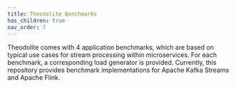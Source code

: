 ```yaml
---
title: Theodolite Benchmarks
has_children: true
nav_order: 7
---
```


Theodolite comes with 4 application benchmarks, which are based on typical use cases for stream processing within microservices. For each benchmark, a corresponding load generator is provided. Currently, this repository provides benchmark implementations for Apache Kafka Streams and Apache Flink.
